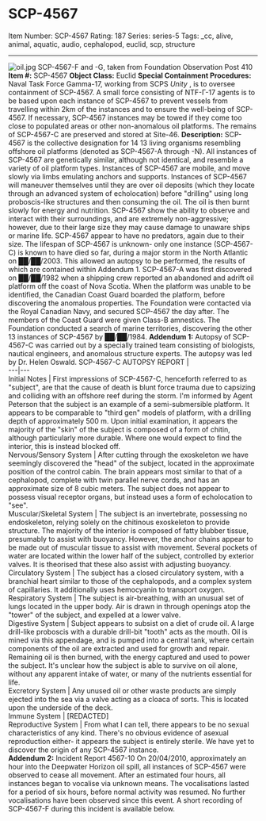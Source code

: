 # SCP-4567
Item Number: SCP-4567
Rating: 187
Series: series-5
Tags: _cc, alive, animal, aquatic, audio, cephalopod, euclid, scp, structure

---

![oil.jpg](https://scp-wiki.wdfiles.com/local--files/scp-4567/oil.jpg)
SCP-4567-F and -G, taken from Foundation Observation Post 410
**Item #:** SCP-4567
**Object Class:** Euclid
**Special Containment Procedures:** Naval Task Force Gamma-17, working from SCPS _Unity_ , is to oversee containment of SCP-4567. A small force consisting of NTF-Γ-17 agents is to be based upon each instance of SCP-4567 to prevent vessels from travelling within 2km of the instances and to ensure the well-being of SCP-4567. If necessary, SCP-4567 instances may be towed if they come too close to populated areas or other non-anomalous oil platforms.
The remains of SCP-4567-C are preserved and stored at Site-46.
**Description:** SCP-4567 is the collective designation for 14 13 living organisms resembling offshore oil platforms (denoted as SCP-4567-A through -N). All instances of SCP-4567 are genetically similar, although not identical, and resemble a variety of oil platform types.
Instances of SCP-4567 are mobile, and move slowly via limbs emulating anchors and supports. Instances of SCP-4567 will maneuver themselves until they are over oil deposits (which they locate through an advanced system of echolocation) before "drilling" using long proboscis-like structures and then consuming the oil. The oil is then burnt slowly for energy and nutrition.
SCP-4567 show the ability to observe and interact with their surroundings, and are extremely non-aggressive; however, due to their large size they may cause damage to unaware ships or marine life. SCP-4567 appear to have no predators, again due to their size. The lifespan of SCP-4567 is unknown- only one instance (SCP-4567-C) is known to have died so far, during a major storm in the North Atlantic on ██/██/2003. This allowed an autopsy to be performed, the results of which are contained within Addendum 1.
SCP-4567-A was first discovered on ██/██/1982 when a shipping crew reported an abandoned and adrift oil platform off the coast of Nova Scotia. When the platform was unable to be identified, the Canadian Coast Guard boarded the platform, before discovering the anomalous properties. The Foundation were contacted via the Royal Canadian Navy, and secured SCP-4567 the day after. The members of the Coast Guard were given Class-B amnestics. The Foundation conducted a search of marine territories, discovering the other 13 instances of SCP-4567 by ██/██/1984.
**Addendum 1:**
Autopsy of SCP-4567-C was carried out by a specially trained team consisting of biologists, nautical engineers, and anomalous structure experts. The autopsy was led by Dr. Helen Oswald.
SCP-4567-C AUTOPSY REPORT |   
---|---  
Initial Notes |  First impressions of SCP-4567-C, henceforth referred to as "subject", are that the cause of death is blunt force trauma due to capsizing and colliding with an offshore reef during the storm. I'm informed by Agent Peterson that the subject is an example of a semi-submersible platform. It appears to be comparable to "third gen" models of platform, with a drilling depth of approximately 500 m. Upon initial examination, it appears the majority of the "skin" of the subject is composed of a form of chitin, although particularly more durable. Where one would expect to find the interior, this is instead blocked off.  
Nervous/Sensory System |  After cutting through the exoskeleton we have seemingly discovered the "head" of the subject, located in the approximate position of the control cabin. The brain appears most similar to that of a cephalopod, complete with twin parallel nerve cords, and has an approximate size of 8 cubic meters. The subject does not appear to possess visual receptor organs, but instead uses a form of echolocation to "see".  
Muscular/Skeletal System |  The subject is an invertebrate, possessing no endoskeleton, relying solely on the chitinous exoskeleton to provide structure. The majority of the interior is composed of fatty blubber tissue, presumably to assist with buoyancy. However, the anchor chains appear to be made out of muscular tissue to assist with movement. Several pockets of water are located within the lower half of the subject, controlled by exterior valves. It is theorised that these also assist with adjusting buoyancy.  
Circulatory System | The subject has a closed circulatory system, with a branchial heart similar to those of the cephalopods, and a complex system of capillaries. It additionally uses hemocyanin to transport oxygen.  
Respiratory System | The subject is air-breathing, with an unusual set of lungs located in the upper body. Air is drawn in through openings atop the "tower" of the subject, and expelled at a lower valve.  
Digestive System |  Subject appears to subsist on a diet of crude oil. A large drill-like proboscis with a durable drill-bit "tooth" acts as the mouth. Oil is mined via this appendage, and is pumped into a central tank, where certain components of the oil are extracted and used for growth and repair. Remaining oil is then burned, with the energy captured and used to power the subject. It's unclear how the subject is able to survive on oil alone, without any apparent intake of water, or many of the nutrients essential for life.  
Excretory System | Any unused oil or other waste products are simply ejected into the sea via a valve acting as a cloaca of sorts. This is located upon the underside of the deck.  
Immune System | [REDACTED]  
Reproductive System |  From what I can tell, there appears to be no sexual characteristics of any kind. There's no obvious evidence of asexual reproduction either- it appears the subject is entirely sterile. We have yet to discover the origin of any SCP-4567 instance.  
**Addendum 2:** Incident Report 4567-10
On 20/04/2010, approximately an hour into the Deepwater Horizon oil spill, all instances of SCP-4567 were observed to cease all movement. After an estimated four hours, all instances began to vocalise via unknown means. The vocalisations lasted for a period of six hours, before normal activity was resumed. No further vocalisations have been observed since this event.
A short recording of SCP-4567-F during this incident is available below.